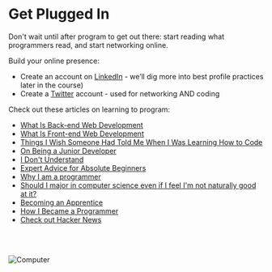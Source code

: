 # Get Plugged In

Don't wait until after program to get out there: start reading what programmers read, and start networking online.

Build your online presence:

- Create an account on [LinkedIn](http://linkedin.com) - we’ll dig more into best profile practices later in the course)
- Create a [Twitter](http://twitter.com) account - used for networking AND coding

Check out these articles on learning to program:

- [What Is Back-end Web Development](http://blog.generalassemb.ly/what-is-back-end-web-development/)
- [What Is Front-end Web Development](http://blog.generalassemb.ly/what-is-front-end-web-development/)
- [Things I Wish Someone Had Told Me When I Was Learning How to Code](https://medium.com/learning-to-code/565fc9dcb329)
- [On Being a Junior Developer](http://mattsencenbaugh.com/on-being-a-junior-developer/)
- [I Don't Understand](http://bjk5.com/post/38101106878/i-dont-understand)
- [Expert Advice for Absolute Beginners](http://mashable.com/2011/01/14/ruby-on-rails-for-beginners/)
- [Why I am a programmer](http://nathan.ca/2012/12/why-im-a-programmer/)
- [Should I major in computer science even if I feel I'm not naturally good at it?](http://www.quora.com/Computer-Science/Should-I-major-in-computer-science-even-if-I-feel-Im-not-naturally-good-at-it?srid=h4yO&st=ns)
- [Becoming an Apprentice](http://hugomelo.com/becoming-an-apprentice/)
- [How I Became a Programmer](http://mattdeboard.net/2011/11/23/how-i-became-a-programmer/)
- [Check out Hacker News](https://news.ycombinator.com/)

<br><br>

![Computer](https://raw.githubusercontent.com/generalassembly-wdi/Prework/master/assets/7530f10-wordle2.jpg)
